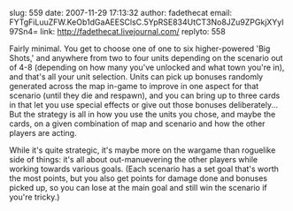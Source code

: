 slug:    559
date:    2007-11-29 17:13:32
author:  fadethecat
email:   FYTgFiLuuZFW.KeOb1dGaAEESClsC.5YpRSE834UtCT3No8JZu9ZPGkjXYyI97Sn4=
link:     http://fadethecat.livejournal.com/
replyto: 558

Fairly minimal. You get to choose one of one to six higher-powered
'Big Shots,' and anywhere from two to four units depending on the
scenario out of 4-8 (depending on how many you've unlocked and what
town you're in), and that's all your unit selection. Units can pick up
bonuses randomly generated across the map in-game to improve in one
aspect for that scenario (until they die and respawn), and you can
bring up to three cards in that let you use special effects or give
out those bonuses deliberately... But the strategy is all in how you
use the units you chose, and maybe the cards, on a given combination
of map and scenario and how the other players are acting.

While it's quite strategic, it's maybe more on the wargame than
roguelike side of things: it's all about out-manuevering the other
players while working towards various goals. (Each scenario has a set
goal that's worth the most points, but you also get points for damage
done and bonuses picked up, so you can lose at the main goal and still
win the scenario if you're tricky.)
